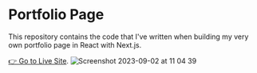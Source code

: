# Portfolio Page
This repository contains the code that I've written when building my very own portfolio page in React with Next.js.

[👉 Go to Live Site](https://www.szabolcsnagy.com).
![Screenshot 2023-09-02 at 11 04 39](https://github.com/szabolcsthedeveloper/portfolio/assets/109295080/215adc1e-c251-4eca-a1f5-04c0b594302b)
